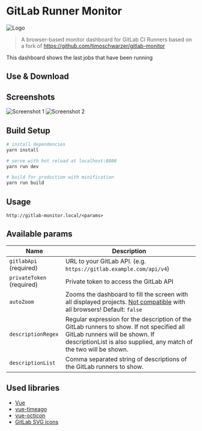 # GitLab Runner Monitor

![Logo](/logo.svg)

> A browser-based monitor dashboard for GitLab CI Runners based on a fork of https://github.com/timoschwarzer/gitlab-monitor

This dashboard shows the last jobs that have been running

## Use & Download

## Screenshots

![Screenshot 1](/../resources/screenshots/screenshot1.png?raw=true)
![Screenshot 2](/../resources/screenshots/screenshot2.png?raw=true)

## Build Setup

``` bash
# install dependencies
yarn install

# serve with hot reload at localhost:8080
yarn run dev

# build for production with minification
yarn run build
```

## Usage

`
http://gitlab-monitor.local/<params>
`

## Available params

Name                            | Description
--------------------------------|--------------------------------------------
`gitlabApi` (required)          | URL to your GitLab API. (e.g. `https://gitlab.example.com/api/v4`)
`privateToken` (required)       | Private token to access the GitLab API
`autoZoom`                      | Zooms the dashboard to fill the screen with all displayed projects. [Not compatible](https://caniuse.com/#feat=css-zoom) with all browsers! Default: `false`
`descriptionRegex`              | Regular expression for the description of the GitLab runners to show. If not specified all GitLab runners will be shown. If descriptionList is also supplied, any match of the two will be shown.
`descriptionList`               | Comma separated string of descriptions of the GitLab runners to show.

## Used libraries

- [Vue](https://vuejs.org)
- [vue-timeago](https://github.com/egoist/vue-timeago)
- [vue-octicon](https://github.com/Justineo/vue-octicon)
- [GitLab SVG icons](https://gitlab.com/gitlab-org/gitlab-svgs)

